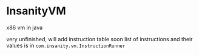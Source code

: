 # InsanityVM
x86 vm in java

very unfinished, will add instruction table soon
list of instructions and their values is in ``com.insanity.vm.InstructionRunner``
